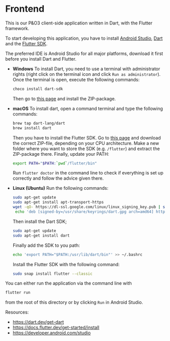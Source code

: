 # Frontend

This is our P&O3 client-side application written in Dart, with the Flutter framework.

To start developing this application, you have to install [Android Studio](https://developer.android.com/studio), [Dart](https://dart.dev/get-dart) and the [Flutter SDK](https://docs.flutter.dev/get-started/install).

The preferred IDE is Android Studio for all major platforms, download it first before you install Dart and Flutter.

- **Windows**
  To install Dart, you need to use a terminal with administrator rights (right click on the terminal icon and click `Run as administrator`). Once the terminal is open, execute the following commands:
  ```bash
  choco install dart-sdk
  ```
  Then go to [this page](https://docs.flutter.dev/get-started/install/windows) and install the ZIP-package. 

- **macOS**
  To install dart, open a command terminal and type the following commands:
  ```bash
  brew tap dart-lang/dart
  brew install dart
  ```
  Then you have to install the Flutter SDK. Go to [this page](https://docs.flutter.dev/get-started/install/macos) and download the correct ZIP-file, depending on your CPU architecture. Make a new folder where you want to store the SDK (e.g. `/flutter`) and extract the ZIP-package there. Finally, update your PATH:
  ```bash
  export PATH="$PATH:`pwd`/flutter/bin"
  ```
  Run `flutter doctor` in the command line to check if everything is set up correctly and follow the advice given there.
- **Linux (Ubuntu)**
  Run the following commands:
  ```bash
  sudo apt-get update
  sudo apt-get install apt-transport-https
  wget -qO- https://dl-ssl.google.com/linux/linux_signing_key.pub | sudo gpg --dearmor -o /usr/share/keyrings/dart.gpg
   echo 'deb [signed-by=/usr/share/keyrings/dart.gpg arch=amd64] https://storage.googleapis.com/download.dartlang.org/linux/debian stable main' | sudo tee /etc/apt/sources.list.d/dart_stable.list
  ```
  Then install the Dart SDK;
  ```bash
  sudo apt-get update
  sudo apt-get install dart
  ```
  Finally add the SDK to you path:
  ```bash
  echo 'export PATH="$PATH:/usr/lib/dart/bin"' >> ~/.bashrc
  ```
  Install the Flutter SDK with the following command:
  ```bash
  sudo snap install flutter --classic
  ```

You can either run the application via the command line with
```bash
flutter run
```
from the root of this directory or by clicking `Run` in Android Studio.

  Resources:
  - https://dart.dev/get-dart
  - https://docs.flutter.dev/get-started/install
  - https://developer.android.com/studio